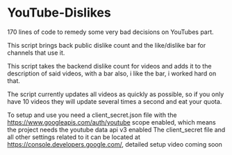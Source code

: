 # YouTube-Dislikes
170 lines of code to remedy some very bad decisions on YouTubes part.

This script brings back public dislike count and the like/dislike bar for channels that use it.

This script takes the backend dislike count for videos and adds it to the description of said videos, with a bar also, i like the bar, i worked hard on that.

The script currently updates all videos as quickly as possible, so if you only have 10 videos they will update several times a second and eat your quota.

To setup and use you need a client_secret.json file with the https://www.googleapis.com/auth/youtube scope enabled, which means the project needs the youtube data api v3 enabled
The client_secret file and all other settings related to it can be located at https://console.developers.google.com/, detailed setup video coming soon
